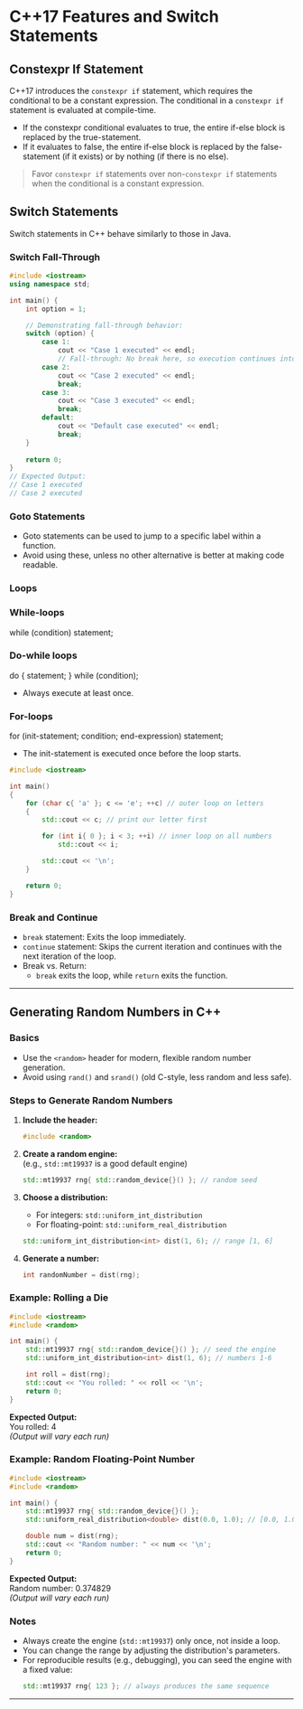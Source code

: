 # C++17 Features and Switch Statements

## Constexpr If Statement

C++17 introduces the `constexpr if` statement, which requires the conditional to be a constant expression. The conditional in a `constexpr if` statement is evaluated at compile-time.

- If the constexpr conditional evaluates to true, the entire if-else block is replaced by the true-statement.
- If it evaluates to false, the entire if-else block is replaced by the false-statement (if it exists) or by nothing (if there is no else).

> Favor `constexpr if` statements over non-`constexpr if` statements when the conditional is a constant expression.

## Switch Statements

Switch statements in C++ behave similarly to those in Java.

### Switch Fall-Through

```cpp
#include <iostream>
using namespace std;

int main() {
    int option = 1;

    // Demonstrating fall-through behavior:
    switch (option) {
        case 1:
            cout << "Case 1 executed" << endl;
            // Fall-through: No break here, so execution continues into case 2.
        case 2:
            cout << "Case 2 executed" << endl;
            break;
        case 3:
            cout << "Case 3 executed" << endl;
            break;
        default:
            cout << "Default case executed" << endl;
            break;
    }
    
    return 0;
}
// Expected Output:
// Case 1 executed
// Case 2 executed
```

### Goto Statements
- Goto statements can be used to jump to a specific label within a function.
- Avoid using these, unless no other alternative is better at making code readable.


### Loops
### While-loops
while (condition)
    statement;
### Do-while loops
do {
    statement;
} while (condition);
- Always execute at least once.
### For-loops
for (init-statement; condition; end-expression)
   statement;
- The init-statement is executed once before the loop starts.
```cpp
#include <iostream>

int main()
{
	for (char c{ 'a' }; c <= 'e'; ++c) // outer loop on letters
	{
		std::cout << c; // print our letter first

		for (int i{ 0 }; i < 3; ++i) // inner loop on all numbers
			std::cout << i;

		std::cout << '\n';
	}

	return 0;
}
```

### Break and Continue
- `break` statement: Exits the loop immediately.
- `continue` statement: Skips the current iteration and continues with the next iteration of the loop.
- Break vs. Return:
  - `break` exits the loop, while `return` exits the function.

---

## Generating Random Numbers in C++

### Basics

- Use the `<random>` header for modern, flexible random number generation.
- Avoid using `rand()` and `srand()` (old C-style, less random and less safe).

### Steps to Generate Random Numbers

1. **Include the header:**
   ```cpp
   #include <random>
   ```
2. **Create a random engine:**  
   (e.g., `std::mt19937` is a good default engine)
   ```cpp
   std::mt19937 rng{ std::random_device{}() }; // random seed
   ```
3. **Choose a distribution:**  
   - For integers: `std::uniform_int_distribution`
   - For floating-point: `std::uniform_real_distribution`
   ```cpp
   std::uniform_int_distribution<int> dist(1, 6); // range [1, 6]
   ```

4. **Generate a number:**
   ```cpp
   int randomNumber = dist(rng);
   ```

### Example: Rolling a Die

```cpp
#include <iostream>
#include <random>

int main() {
    std::mt19937 rng{ std::random_device{}() }; // seed the engine
    std::uniform_int_distribution<int> dist(1, 6); // numbers 1-6

    int roll = dist(rng);
    std::cout << "You rolled: " << roll << '\n';
    return 0;
}
```
**Expected Output:**  
You rolled: 4  
*(Output will vary each run)*

### Example: Random Floating-Point Number

```cpp
#include <iostream>
#include <random>

int main() {
    std::mt19937 rng{ std::random_device{}() };
    std::uniform_real_distribution<double> dist(0.0, 1.0); // [0.0, 1.0)

    double num = dist(rng);
    std::cout << "Random number: " << num << '\n';
    return 0;
}
```
**Expected Output:**  
Random number: 0.374829  
*(Output will vary each run)*

### Notes

- Always create the engine (`std::mt19937`) only once, not inside a loop.
- You can change the range by adjusting the distribution's parameters.
- For reproducible results (e.g., debugging), you can seed the engine with a fixed value:
  ```cpp
  std::mt19937 rng{ 123 }; // always produces the same sequence
  ```

---


